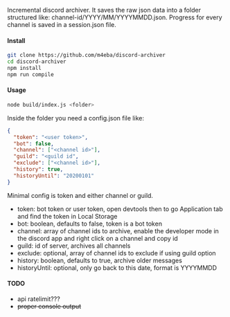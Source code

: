 Incremental discord archiver. It saves the raw json data into a folder structured like: channel-id/YYYY/MM/YYYYMMDD.json. Progress for every channel is saved in a session.json file.

#### Install

```bash
git clone https://github.com/m4eba/discord-archiver
cd discord-archiver
npm install
npm run compile
```

#### Usage

```bash
node build/index.js <folder>
```

Inside the folder you need a config.json file like:

```json
{
  "token": "<user token>",
  "bot": false,
  "channel": ["<channel id>"],
  "guild": "<guild id",
  "exclude": ["<channel id>"],
  "history": true,
  "historyUntil": "20200101"
}
```

Minimal config is token and either channel or guild.

- token: bot token or user token, open devtools then to go Application tab and find the token in Local Storage
- bot: boolean, defaults to false, token is a bot token
- channel: array of channel ids to archive, enable the developer mode in the discord app and right click on a channel and copy id
- guild: id of server, archives all channels
- exclude: optional, array of channel ids to exclude if using guild option
- history: boolean, defaults to true, archive older messages
- historyUntil: optional, only go back to this date, format is YYYYMMDD

#### TODO

- api ratelimit???
- ~~proper console output~~
